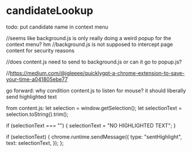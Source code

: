 # candidateLookup

todo:
put candidate name in context menu 



//seems like background.js is only really doing a weird popup for the context menu? hm
//background.js is not supposed to intercept page content for security reasons

//does content.js need to send to background.js or can it go to popup.js?

//https://medium.com/@jgleeee/quicklygpt-a-chrome-extension-to-save-your-time-a041805ebe77


go forward: why condition content.js to listen for mouse? it should liberally send highlighted text 



from content.js:
let selection = window.getSelection();
let selectionText = selection.toString().trim();

if (selectionText === "") {
  selectionText = "NO HIGHLIGHTED TEXT";
}

if (selectionText) {
  chrome.runtime.sendMessage({
    type: "sentHighlight",
    text: selectionText,
  });
};
